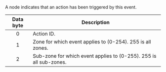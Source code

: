 A node indicates that an action has been triggered by this event. 

 | Data byte | Description                                                        | 
 | :---------: | -----------                                                        | 
 | 0         | Action ID.                                                         | 
 | 1         | Zone for which event applies to (0-254). 255 is all zones.         | 
 | 2         | Sub-zone for which event applies to (0-255). 255 is all sub-zones. | 

